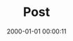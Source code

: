 ---
layout: post
title:  "Post"
date:   2000-01-01 00:00:11
categories: jekyll update
excerpt: Post
---